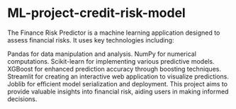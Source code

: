 # ML-project-credit-risk-model

The Finance Risk Predictor is a machine learning application designed to assess financial risks. It uses key technologies including:

Pandas for data manipulation and analysis.
NumPy for numerical computations.
Scikit-learn for implementing various predictive models.
XGBoost for enhanced prediction accuracy through boosting techniques.
Streamlit for creating an interactive web application to visualize predictions.
Joblib for efficient model serialization and deployment.
This project aims to provide valuable insights into financial risk, aiding users in making informed decisions.



